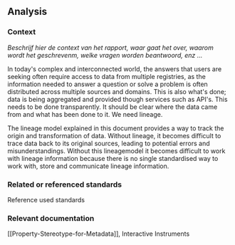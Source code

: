## Analysis

### Context 

*Beschrijf hier de context van het rapport, waar gaat het over, waarom wordt het geschrevenm, welke vragen worden beantwoord, enz ...* 

In today's complex and interconnected world, the answers that users are seeking often require access to data from multiple registries, as the information needed to answer a question or solve a problem is often distributed across multiple sources and domains. This is also what's done; data is being aggregated and provided though services such as API's. This needs to be done transparently. It should be clear where the data came from and what has been done to it. We need lineage. 

The lineage model explained in this document provides a way to track the origin and transformation of data. Without lineage, it becomes difficult to trace data back to its original sources, leading to potential errors and misunderstandings. Without this lineagemodel it becomes difficult to work with lineage information because there is no single standardised way to work with, store and communicate lineage information.

###	Related or referenced standards

Reference used standards 



###	Relevant documentation 


[[Property-Stereotype-for-Metadata]], Interactive Instruments

